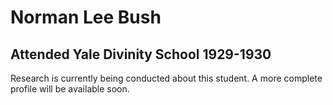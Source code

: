 # Norman Lee Bush
## Attended Yale Divinity School 1929-1930

Research is currently being conducted about this student. A more complete profile will be available soon.
